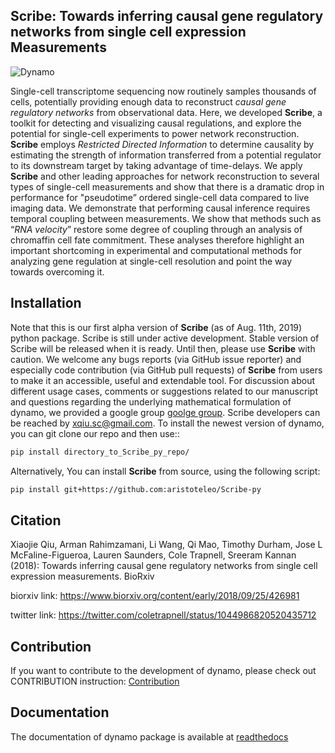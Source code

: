 ## **Scribe**: Towards inferring causal gene regulatory networks from single cell expression Measurements
![Dynamo](https://pbs.twimg.com/media/DoLDC2nVsAAei7r?format=jpg&name=medium)

Single-cell transcriptome sequencing now routinely samples thousands of cells, potentially providing enough data to reconstruct *causal gene regulatory networks* from observational data. Here, we developed **Scribe**, a toolkit for detecting and visualizing causal regulations, and explore the potential for single-cell experiments to power network reconstruction. **Scribe** employs *Restricted Directed Information* to determine causality by estimating the strength of information transferred from a potential regulator to its downstream target by taking advantage of time-delays. We apply **Scribe** and other leading approaches for network reconstruction to several types of single-cell measurements and show that there is a dramatic drop in performance for "pseudotime” ordered single-cell data compared to live imaging data. We demonstrate that performing causal inference requires temporal coupling between measurements. We show that methods such as “*RNA velocity*” restore some degree of coupling through an analysis of chromaffin cell fate commitment. These analyses therefore highlight an important shortcoming in experimental and computational methods for analyzing gene regulation at single-cell resolution and point the way towards overcoming it.

## Installation

Note that this is our first alpha version of **Scribe** (as of Aug. 11th, 2019) python package. Scribe is still under active development. Stable version of Scribe will be released when it is ready. Until then, please use **Scribe** with caution. We welcome any bugs reports (via GitHub issue reporter) and especially code contribution  (via GitHub pull requests) of **Scribe** from users to make it an accessible, useful and extendable tool. For discussion about different usage cases, comments or suggestions related to our manuscript and questions regarding the underlying mathematical formulation of dynamo, we provided a google group [goolge group](https://groups.google.com/forum/#!forum/Scribe-user/). Scribe developers can be reached by <xqiu.sc@gmail.com>. To install the newest version of dynamo, you can git clone our repo and then use::

```sh
pip install directory_to_Scribe_py_repo/
```

Alternatively, You can install **Scribe** from source, using the following script:
```sh
pip install git+https://github.com:aristoteleo/Scribe-py
```

## Citation
Xiaojie Qiu, Arman Rahimzamani, Li Wang, Qi Mao, Timothy Durham, Jose L McFaline-Figueroa, Lauren Saunders, Cole Trapnell, Sreeram Kannan (2018): Towards inferring causal gene regulatory networks from single cell expression measurements. BioRxiv

biorxiv link: https://www.biorxiv.org/content/early/2018/09/25/426981

twitter link: https://twitter.com/coletrapnell/status/1044986820520435712

## Contribution 
If you want to contribute to the development of dynamo, please check out CONTRIBUTION instruction: [Contribution](https://github.com/aristoteleo/Scribe-py/blob/master/CONTRIBUTING.md)

## Documentation  
The documentation of dynamo package is available at [readthedocs](https://Scribe-py.readthedocs.io/en/latest/)
